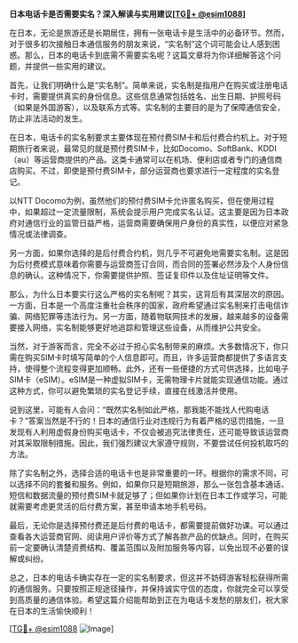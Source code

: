 **日本电话卡是否需要实名？深入解读与实用建议[[TG💪+ @esim1088](https://t.me/s/esim1088)]**

在日本，无论是旅游还是长期居住，拥有一张电话卡是生活中的必备环节。然而，对于很多初次接触日本通信服务的朋友来说，“实名制”这个词可能会让人感到困惑。那么，日本的电话卡到底需不需要实名呢？这篇文章将为你详细解答这个问题，并提供一些实用的建议。

首先，让我们明确什么是“实名制”。简单来说，实名制是指用户在购买或注册电话卡时，需要提供真实的身份信息。这些信息通常包括姓名、出生日期、护照号码（如果是外国游客），以及联系方式等。实名制的主要目的是为了保障通信安全，防止非法活动的发生。

在日本，电话卡的实名制要求主要体现在预付费SIM卡和后付费合约机上。对于短期旅行者来说，最常见的就是预付费SIM卡，比如Docomo、SoftBank、KDDI（au）等运营商提供的产品。这类卡通常可以在机场、便利店或者专门的通信商店购买。不过，即使是预付费SIM卡，部分运营商也要求进行一定程度的实名登记。

以NTT Docomo为例，虽然他们的预付费SIM卡允许匿名购买，但在使用过程中，如果超过一定流量限制，系统会提示用户完成实名认证。这主要是因为日本政府对通信行业的监管日益严格，运营商需要确保用户身份的真实性，以便应对紧急情况或法律调查。

另一方面，如果你选择的是后付费合约机，则几乎不可避免地需要实名制。这是因为后付费模式意味着你需要与运营商签订合同，而合同的签署必然涉及个人身份信息的确认。这种情况下，你需要提供护照、签证复印件以及住址证明等文件。

那么，为什么日本要实行这么严格的实名制呢？其实，这背后有其深层次的原因。一方面，日本是一个高度注重社会秩序的国家，政府希望通过实名制来打击电信诈骗、网络犯罪等违法行为。另一方面，随着物联网技术的发展，越来越多的设备需要接入网络，实名制能够更好地追踪和管理这些设备，从而维护公共安全。

当然，对于游客而言，完全不必过于担心实名制带来的麻烦。大多数情况下，你只需在购买SIM卡时填写简单的个人信息即可。而且，许多运营商都提供了多语言支持，使得整个流程变得更加顺畅。此外，还有一些便捷的方式可供选择，比如电子SIM卡（eSIM）。eSIM是一种虚拟SIM卡，无需物理卡片就能实现通信功能。通过这种方式，你可以避免繁琐的实名登记手续，直接在线激活并使用。

说到这里，可能有人会问：“既然实名制如此严格，那我能不能找人代购电话卡？”答案当然是不行的！日本的通信行业对违规行为有着严格的惩罚措施，一旦发现有人利用虚假身份购买电话卡，不仅会被追究法律责任，还可能导致该运营商对其采取限制措施。因此，我们强烈建议大家遵守规则，不要尝试任何投机取巧的方法。

除了实名制之外，选择合适的电话卡也是非常重要的一环。根据你的需求不同，可以选择不同的套餐和服务。例如，如果你只是短期旅游，那么一张包含基本通话、短信和数据流量的预付费SIM卡就足够了；但如果你计划在日本工作或学习，可能就需要考虑更灵活的后付费方案，甚至申请本地手机号码。

最后，无论你是选择预付费还是后付费的电话卡，都需要提前做好功课。可以通过查看各大运营商官网、阅读用户评价等方式了解各款产品的优缺点。同时，在购买前一定要确认清楚资费结构、覆盖范围以及附加服务等内容，以免出现不必要的误解或纠纷。

总之，日本的电话卡确实存在一定的实名制要求，但这并不妨碍游客轻松获得所需的通信服务。只要按照正规途径操作，并保持诚实守信的态度，你就完全可以享受到高质量的通信体验。希望这篇介绍能帮助到正在为电话卡发愁的朋友们，祝大家在日本的生活愉快顺利！

[[TG💪+ @esim1088](https://t.me/s/esim1088) ![Image](https://i.postimg.cc/4NQfJmqS/Snipaste-2025-05-13-00-14-12.png)]